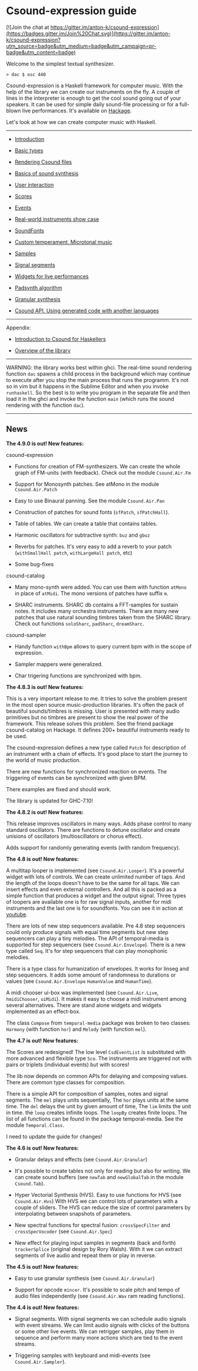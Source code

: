 Csound-expression guide
===============================================================================

[![Join the chat at https://gitter.im/anton-k/csound-expression](https://badges.gitter.im/Join%20Chat.svg)](https://gitter.im/anton-k/csound-expression?utm_source=badge&utm_medium=badge&utm_campaign=pr-badge&utm_content=badge)

Welcome to the simplest textual synthesizer.

~~~{.haskell}
> dac $ osc 440
~~~

Csound-expression is a Haskell framework for computer music.
With the help of the library we can create our instruments on the fly. 
A couple of lines in the interpreter is enough to get the cool sound going
out of your speakers. It can be used for simple daily sound-file processing 
or for a full-blown live performances. It's available on [Hackage](http://hackage.haskell.org/package/csound-expression).

Let's look at how we can create computer music with Haskell. 

-------------------------------------------------------------------


* [Introduction](https://github.com/anton-k/csound-expression/blob/master/tutorial/chapters/Intro.md)

* [Basic types](https://github.com/anton-k/csound-expression/blob/master/tutorial/chapters/BasicTypesTutorial.md)

* [Rendering Csound files](https://github.com/anton-k/csound-expression/blob/master/tutorial/chapters/ProducingTheOutputTutorial.md)

* [Basics of sound synthesis](https://github.com/anton-k/csound-expression/blob/master/tutorial/chapters/SynthTutorial.md)

* [User interaction](https://github.com/anton-k/csound-expression/blob/master/tutorial/chapters/UserInteractionTutorial.md)

* [Scores](https://github.com/anton-k/csound-expression/blob/master/tutorial/chapters/ScoresTutorial.md)

* [Events](https://github.com/anton-k/csound-expression/blob/master/tutorial/chapters/EventsTutorial.md)

* [Real-world instruments show case](https://github.com/anton-k/csound-expression/blob/master/tutorial/chapters/Patches.md)

* [SoundFonts](https://github.com/anton-k/csound-expression/blob/master/tutorial/chapters/SoundFontsTutorial.md)

* [Custom temperament. Microtonal music](https://github.com/anton-k/csound-expression/blob/master/tutorial/chapters/Tuning.md)

* [Samples](https://github.com/anton-k/csound-expression/blob/master/tutorial/chapters/SamplesTutorial.md)

* [Signal segments](https://github.com/anton-k/csound-expression/blob/master/tutorial/chapters/SignalSegmentsTutorial.md)

* [Widgets for live performances](https://github.com/anton-k/csound-expression/blob/master/tutorial/chapters/LiveWidgetsTutorial.md)

* [Padsynth algorithm](https://github.com/anton-k/csound-expression/blob/master/tutorial/chapters/Padsynth.md)

* [Granular synthesis](https://github.com/anton-k/csound-expression/blob/master/tutorial/chapters/GranularSynthesisTutorial.md)

* [Csound API. Using generated code with another languages](https://github.com/anton-k/csound-expression/blob/master/tutorial/chapters/CsoundAPI.md)

-------------------------------------------------------------------

Appendix:

* [Introduction to Csound for Haskellers](https://github.com/anton-k/csound-expression/blob/master/tutorial/chapters/appendix/CsoundInstro.markdown)

* [Overview of the library](https://github.com/anton-k/csound-expression/blob/master/tutorial/chapters/appendix/Overview.markdown)

-------------------------------------------------------------------

WARNING: the library works best within ghci. The real-time sound rendering 
function `dac` spawns a child process in the background which may continue 
to execute after you stop the main process that runs the programm. 
It's not so in vim but it happens in the Sublime Editor and when you 
invoke `runhaskell`. So the best is to write you program in the separate 
file and then load it in the ghci and invoke the function `main`
(which runs the sound rendering with the function `dac`).


---------------------------------------------------------------------

News
-----------------------------

**The 4.9.0 is out! New features:**

csound-expression

* Functions for creation of FM-synthesizers. We can create
the whole graph of FM-units (with feedback). Check out the module `Csound.Air.Fm`

* Support for Monosynth patches. See atMono in the module `Csound.Air.Patch`

* Easy to use Binaural panning. See the module `Csound.Air.Pan`

* Construction of patches for sound fonts (`sfPatch`, `sfPatchHall`). 

* Table of tables. We can create a table that contains tables.

* Harmonic oscillators for subtractive synth: `buz` and `gbuz`

* Reverbs for patches. It's very easy to add a reverb to your  patch
 (`withSmallHall patch`, `withLargeHall patch`, etc)

* Some bug-fixes

csound-catalog

* Many mono-synth were added. You can use them with function `atMono`
  in place of `atMidi`. The mono versions of patches have suffix `m`.

* SHARC instruments. SHARC db contains a FFT-samples for sustain notes. 
   It includes many orchestra instruments. There are many new patches that
   use natural sounding timbres taken from the SHARC library. 
   Check out functions `soloSharc`, `padSharc`, `dreamSharc`.

csound-sampler

* Handy function `withBpm` allows to query current bpm with in the scope
  of expression.

* Sampler mappers were generalized.

* Char trigering functions are synchronized with bpm.

**The 4.8.3 is out! New features:**

This is a very important release to me.
It tries to solve the problem present in the most open source music-production libraries.
It's often the pack of beautiful sounds/timbres is missing. User is presented with
many audio primitives but no timbres are present to show the real power of the framework.
This release solves this problem. See the friend package csound-catalog on Hackage.
It defines 200+ beautiful instruments ready to be used. 

The csound-expression defines a new type called `Patch` for description of an instrument 
with  a chain of effects. It's good place to start the journey to the world of music production.

There are new functions for synchronized reaction on events. The triggering of events 
can be synchronized with given BPM.

There examples are fixed and should work.

The library is updated for GHC-7.10!

**The 4.8.2 is out! New features:**

This release improves oscillators in many ways.
Adds phase control to many standard oscillators.
There are functions to detune oscillator and create unisions of oscillators 
(multioscillators or chorus effect). 

Adds support for randomly generating events (with random frequency).

**The 4.8 is out! New features:**

A multitap looper is implemented (see `Csound.Air.Looper`). It's  a powerful widget 
with lots of controls. We can create unlimited number of taps.
And the length of the loops doesn't have to be the same for all taps.
We can insert effects and even external controllers. And all this is packed
as a simple function that produces a widget and the output signal.
Three types of loopers are available one is for raw signal inputs,
another for midi instruments and the last one is for soundfonts.
You can see it in action at [youtube](https://www.youtube.com/watch?v=cQQt9bu_x-A).

There are lots of new step sequencers available. 
Pre 4.8 step sequencers could only produce signals
with equal time segments but new step sequencers can 
play a tiny melodies. The API of temporal-media is 
supported for step sequencers (see `Csound.Air.Envelope`).
There is a new type called `Seq`. It's for step sequencers
that can play monophonic melodies.

There is a type class for humanization of envelopes.
It works for linseg and step sequencers. It adds some amount
of randomness to durations or values (see `Csound.Air.Envelope` `HumanValue`
and `HumanTime`). 

A midi chooser ui-box was implemented (see `Csound.Air.Live`, `hmidiChooser`, `uiMidi`). 
It makes it easy to choose a midi instrument among several alternatives. There are stand alone
widgets and widgets implemented as an effect-box.

The class `Compose` from `temporal-media` package was broken 
to two classes: `Harmony` (with function `hor`) 
and `Melody` (with function `mel`).

**The 4.7 is out! New features:**

The Scores are redesigned! The low level `CsdEventList` is substituted
with more advanced and flexible type `Sco`. The instruments are triggered not
with pairs or triplets (individual events) but with scores!

The lib now depends on common APIs for delaying and composing values.
There are common type classes for composition. 

There is a simple API for composition of samples, notes and signal segments.
The `mel` plays units sequentially, The `hor` plays units at the same time.
The `del` delays the unit by given amount of time, The `lim` limits the unit in time.
the `loop` creates infinite loops. The `loopBy` creates finite loops.
The list of all functions can be found in the package temporal-media. See 
the module `Temporal.Class`.

I need to update the guide for changes!

**The 4.6 is out! New features:**

* Granular delays and effects (see `Csound.Air.Granular`)

* It's possible to create tables not only for reading but also for writing.
  We can create sound buffers (see `newTab` and `newGlobalTab` in the module `Csound.Tab`). 

* Hyper Vectorial Synthesis (HVS). Easy to use functions for HVS (see `Csound.Air.Hvs`)
   With HVS we can control lots of parameters with a couple of sliders. 
   The HVS can reduce the size of control parameters by interpolating between snapshots of parameters.

* New spectral functions for spectral fusion: `crossSpecFilter` and `crossSpecVocoder` (see `Csound.Air.Spec`)

* New effect for playing input samples in segments (back and forth) `trackerSplice` 
  (original design by Rory Walsh). With it we can extract segments of live audio and 
  repeat them or play in reverse.

**The 4.5 is out! New features:**

* Easy to use granular synthesis (see `Csound.Air.Granular`)

* Support for opcode `mincer`. It's possible to scale pitch and tempo 
  of audio files independently (see `Csound.Air.Wav` ram reading functions). 

**The 4.4 is out! New features:**

* Signal segments.  With signal segments we can schedule audio signals
    with event streams. We can limit audio signals with clicks of the buttons
    or some other live events. We can retrigger samples, play them in sequence and 
    perform many more actions shich are tied to the event streams. 

* Triggering samples with keyboard and midi-events (see `Csound.Air.Sampler`). 

